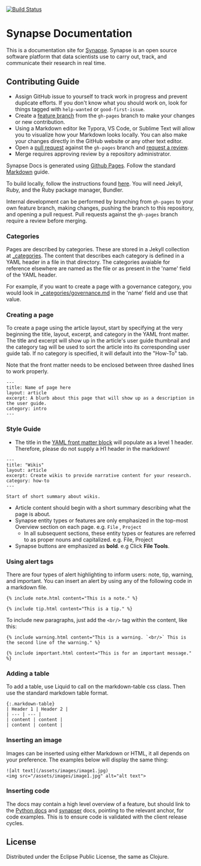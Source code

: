 [![Build Status](https://travis-ci.org/Sage-Bionetworks/synapseDocs.svg?branch=master)](https://travis-ci.org/Sage-Bionetworks/synapseDocs)

# Synapse Documentation

This is a documentation site for [Synapse](https://www.synapse.org). Synapse is an open source software platform that data
scientists use to carry out, track, and communicate their research in real time.

## Contributing Guide

- Assign GitHub issue to yourself to track work in progress and prevent duplicate efforts. If you don't know what you should work on, look for things tagged with `help-wanted` or `good-first-issue`.
- Create a [feature branch](https://guides.github.com/introduction/flow/) from the `gh-pages` branch to make your changes or new contribution.
- Using a Markdown editor lke Typora, VS Code, or Sublime Text will allow you to visualize how your Markdown looks locally. You can also make your changes directly in the GitHub website or any other text editor.
- Open a [pull request](https://help.github.com/en/articles/about-pull-requests) against the `gh-pages` branch and [request a review](https://help.github.com/en/articles/requesting-a-pull-request-review).
- Merge requires approving review by a repository administrator.

Synapse Docs is generated using [Github Pages](https://pages.github.com/). Follow the standard [Markdown](https://github.com/adam-p/markdown-here/wiki/Markdown-Cheatsheet) guide.

To build locally, follow the instructions found [here](https://help.github.com/en/articles/testing-your-github-pages-site-locally-with-jekyll). You will need Jekyll, Ruby, and the Ruby package manager, Bundler.


Internal development can be performed by branching from `gh-pages` to your own feature branch, making changes, pushing the branch to this repository, and opening a pull request. Pull requests against the `gh-pages` branch require a review before merging.
### Categories

Pages are described by categories. These are stored in a Jekyll collection at [_categories](_categories/). The content that describes each category is defined in a YAML header in a file in that directory. The categories avaiable for reference elsewhere are named as the file or as present in the 'name' field of the YAML header.

For example, if you want to create a page with a governance category, you would look in [_categories/governance.md](_categories/governance.md) in the 'name' field and use that value.
### Creating a page

To create a page using the article layout, start by specifying at the very beginning the title, layout, excerpt, and category in the YAML front matter. The title and excerpt will show up in the article's user guide thumbnail and the category tag will be used to sort the article into its corresponding user guide tab. If no category is specified, it will default into the "How-To" tab. 



Note that the front matter needs to be enclosed between three dashed lines to work properly.

```
---
title: Name of page here
layout: article
excerpt: A blurb about this page that will show up as a description in the user guide.
category: intro 
---
```

### Style Guide 

- The title in the [YAML front matter block](https://jekyllrb.com/docs/front-matter/) will populate as a level 1 header. Therefore, please do not supply a H1 header in the markdown! 
```
---
title: "Wikis"
layout: article
excerpt: Create wikis to provide narrative content for your research.
category: how-to
---

Start of short summary about wikis.
```
- Article content should begin with a short summary describing what the page is about.
- Synapse entity types or features are only emphasized in the top-most Overview section on each page. e.g. `File` , `Project` 
  - In all subsequent sections, these entity types or features are referred to as proper nouns and capitalized. e.g. File, Project
- Synapse buttons are emphasized as **bold**. e.g Click **File Tools**.

### Using alert tags

There are four types of alert highlighting to inform users: note, tip, warning, and important. You can insert an alert by using any of the following code in a markdown file.
```
{% include note.html content="This is a note." %}

{% include tip.html content="This is a tip." %}
```
To include new paragraphs, just add the `<br/>` tag within the content, like this:
```
{% include warning.html content="This is a warning. `<br/>` This is the second line of the warning." %}

{% include important.html content="This is for an important message." %}
```

### Adding a table
To add a table, use Liquid to call on the markdown-table css class. Then use the standard markdown table format.
```
{:.markdown-table}
| Header 1 | Header 2 |
| --- | --- |
| content | content |
| content | content |
```

### Inserting an image
Images can be inserted using either Markdown or HTML, it all depends on your preference. The examples below will display the same thing:
```
![alt text](/assets/images/image1.jpg)
<img src="/assets/images/image1.jpg" alt="alt text">
```

### Inserting code 
The docs may contain a high level overview of a feature, but should link to the [Python docs](https://python-docs.synapse.org/build/html/index.html) and [synapser](https://r-docs.synapse.org/articles/synapser.html) docs, pointing to the relevant anchor, for code examples. This is to ensure code is validated with the client release cycles. 

## License

Distributed under the Eclipse Public License, the same as Clojure.
